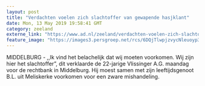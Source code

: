 ```yaml
---
layout: post
title: "Verdachten voelen zich slachtoffer van gewapende hasjklant"
date: Mon, 13 May 2019 19:58:41 GMT
category: zeeland
externe_link: "https://www.ad.nl/zeeland/verdachten-voelen-zich-slachtoffer-van-gewapende-hasjklant~a2415220/"
feature_image: "https://images3.persgroep.net/rcs/6DQjTlwpjzvycNleuoyp3z60oBA/diocontent/108265798/_fitwidth/400/?appId=21791a8992982cd8da851550a453bd7f&quality=0.7"
---
```


MIDDELBURG - ,,Ik vind het belachelijk dat wij moeten voorkomen. Wij zijn hier het slachtoffer”, dit verklaarde de 22-jarige Vlissinger A.G. maandag voor de rechtbank in Middelburg. Hij moest samen met zijn leeftijdsgenoot B.L. uit Meliskerke voorkomen voor een zware mishandeling.
